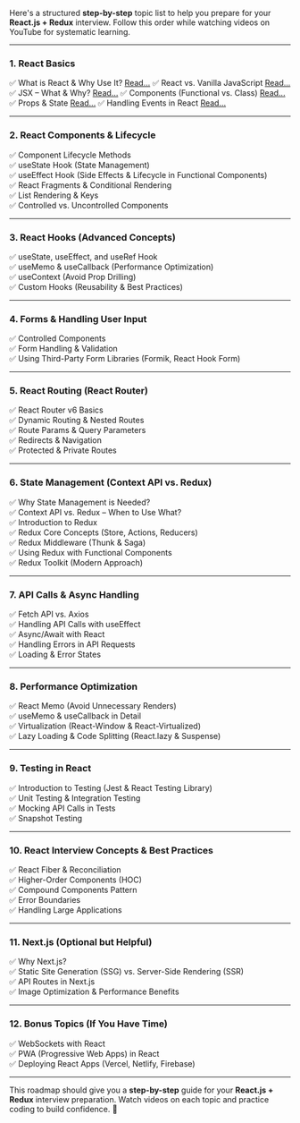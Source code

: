 Here's a structured **step-by-step** topic list to help you prepare for your **React.js + Redux** interview. Follow this order while watching videos on YouTube for systematic learning.

---

### **1. React Basics**

✅ What is React & Why Use It? [Read...](01_basic_1.md)
✅ React vs. Vanilla JavaScript [Read...](01_basic_2.md)
✅ JSX – What & Why? [Read...](01_basic_3.md)
✅ Components (Functional vs. Class) [Read...](01_basic_4.md)
✅ Props & State [Read...](01_basic_5.md)
✅ Handling Events in React [Read...](01_basic_6.md)

---

### **2. React Components & Lifecycle**

✅ Component Lifecycle Methods  
✅ useState Hook (State Management)  
✅ useEffect Hook (Side Effects & Lifecycle in Functional Components)  
✅ React Fragments & Conditional Rendering  
✅ List Rendering & Keys  
✅ Controlled vs. Uncontrolled Components

---

### **3. React Hooks (Advanced Concepts)**

✅ useState, useEffect, and useRef Hook  
✅ useMemo & useCallback (Performance Optimization)  
✅ useContext (Avoid Prop Drilling)  
✅ Custom Hooks (Reusability & Best Practices)

---

### **4. Forms & Handling User Input**

✅ Controlled Components  
✅ Form Handling & Validation  
✅ Using Third-Party Form Libraries (Formik, React Hook Form)

---

### **5. React Routing (React Router)**

✅ React Router v6 Basics  
✅ Dynamic Routing & Nested Routes  
✅ Route Params & Query Parameters  
✅ Redirects & Navigation  
✅ Protected & Private Routes

---

### **6. State Management (Context API vs. Redux)**

✅ Why State Management is Needed?  
✅ Context API vs. Redux – When to Use What?  
✅ Introduction to Redux  
✅ Redux Core Concepts (Store, Actions, Reducers)  
✅ Redux Middleware (Thunk & Saga)  
✅ Using Redux with Functional Components  
✅ Redux Toolkit (Modern Approach)

---

### **7. API Calls & Async Handling**

✅ Fetch API vs. Axios  
✅ Handling API Calls with useEffect  
✅ Async/Await with React  
✅ Handling Errors in API Requests  
✅ Loading & Error States

---

### **8. Performance Optimization**

✅ React Memo (Avoid Unnecessary Renders)  
✅ useMemo & useCallback in Detail  
✅ Virtualization (React-Window & React-Virtualized)  
✅ Lazy Loading & Code Splitting (React.lazy & Suspense)

---

### **9. Testing in React**

✅ Introduction to Testing (Jest & React Testing Library)  
✅ Unit Testing & Integration Testing  
✅ Mocking API Calls in Tests  
✅ Snapshot Testing

---

### **10. React Interview Concepts & Best Practices**

✅ React Fiber & Reconciliation  
✅ Higher-Order Components (HOC)  
✅ Compound Components Pattern  
✅ Error Boundaries  
✅ Handling Large Applications

---

### **11. Next.js (Optional but Helpful)**

✅ Why Next.js?  
✅ Static Site Generation (SSG) vs. Server-Side Rendering (SSR)  
✅ API Routes in Next.js  
✅ Image Optimization & Performance Benefits

---

### **12. Bonus Topics (If You Have Time)**

✅ WebSockets with React  
✅ PWA (Progressive Web Apps) in React  
✅ Deploying React Apps (Vercel, Netlify, Firebase)

---

This roadmap should give you a **step-by-step** guide for your **React.js + Redux** interview preparation. Watch videos on each topic and practice coding to build confidence. 🚀
